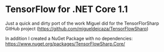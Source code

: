 # TensorFlow for .NET Core 1.1

Just a quick and dirty port of the work Miguel did for the TensorFlorSharp GitHub project (https://github.com/migueldeicaza/TensorFlowSharp)

In addition I created a NuGet Package with no dependencies:
https://www.nuget.org/packages/TensorFlowSharp.Core/
